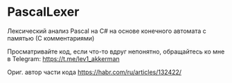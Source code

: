 # PascalLexer
Лексический анализ Pascal на C# на основе конечного автомата с памятью (С комментариями)

Просматривайте код, если что-то вдруг непонятно, обращайтесь ко мне в Telegram: https://t.me/lev1_akkerman

Ориг. автор части кода
https://habr.com/ru/articles/132422/
